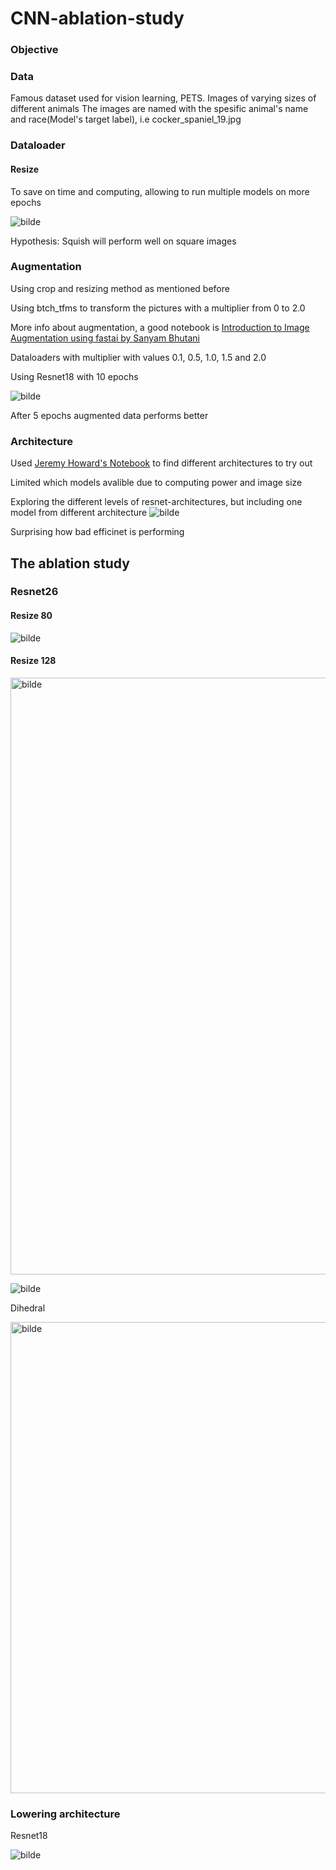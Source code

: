 # CNN-ablation-study


### Objective


### Data

Famous dataset used for vision learning, PETS. 
Images of varying sizes of different animals
The images are named with the spesific animal's name and race(Model's target label), i.e cocker_spaniel_19.jpg


### Dataloader

#### Resize

To save on time and computing, allowing to run multiple models on more epochs

![bilde](https://user-images.githubusercontent.com/54356437/219981106-9715973d-a1c6-470c-b1ab-ca40f783d57d.png)


Hypothesis: Squish will perform well on square images

### Augmentation


Using crop and resizing method as mentioned before

Using btch_tfms to transform the pictures with a multiplier from 0 to 2.0

More info about augmentation, a good notebook is [Introduction to Image Augmentation using fastai by Sanyam Bhutani](https://www.kaggle.com/code/init27/introduction-to-image-augmentation-using-fastai)

Dataloaders with multiplier with values 0.1, 0.5, 1.0, 1.5 and 2.0

Using Resnet18 with 10 epochs 

![bilde](https://user-images.githubusercontent.com/54356437/219981122-dc011ed0-2a44-481f-aae0-a3b00eaf1824.png)

After 5 epochs augmented data performs better


### Architecture

Used [Jeremy Howard's Notebook](https://www.kaggle.com/code/jhoward/which-image-models-are-best/) to find different architectures to try out

Limited which models avalible due to computing power and image size

Exploring the different levels of resnet-architectures, but including one model from different architecture
![bilde](https://user-images.githubusercontent.com/54356437/221413145-ca330c7e-d200-4f3b-b207-35d51e893658.png)

Surprising how bad efficinet is performing


## The ablation study

### Resnet26

#### Resize 80
![bilde](https://user-images.githubusercontent.com/54356437/222142283-608e1ec5-f180-4c65-b80f-17c4c86593b8.png)


#### Resize 128

<img width="955" alt="bilde" src="https://user-images.githubusercontent.com/54356437/222101474-a8991f8a-0f32-41ce-9159-09ae20503dfc.png">

![bilde](https://user-images.githubusercontent.com/54356437/222100289-5a28c7c2-de56-414c-8a10-27871d8e142b.png)

Dihedral

<img width="754" alt="bilde" src="https://user-images.githubusercontent.com/54356437/222100516-5cc81a2b-9976-462a-96c4-69fbffd8154b.png">


### Lowering architecture 
Resnet18

![bilde](https://user-images.githubusercontent.com/54356437/222101088-ba55062a-1221-4e28-bfa6-31ed5e7f0efb.png)

